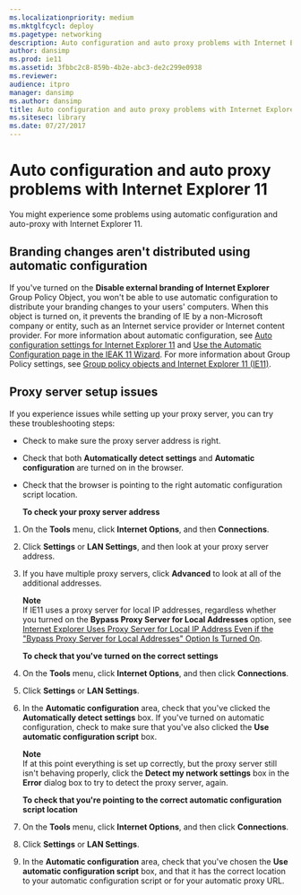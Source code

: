 ```yaml
---
ms.localizationpriority: medium
ms.mktglfcycl: deploy
ms.pagetype: networking
description: Auto configuration and auto proxy problems with Internet Explorer 11
author: dansimp
ms.prod: ie11
ms.assetid: 3fbbc2c8-859b-4b2e-abc3-de2c299e0938
ms.reviewer: 
audience: itpromanager: dansimp
ms.author: dansimp
title: Auto configuration and auto proxy problems with Internet Explorer 11 (Internet Explorer 11 for IT Pros)
ms.sitesec: library
ms.date: 07/27/2017
---
```



# Auto configuration and auto proxy problems with Internet Explorer 11
You might experience some problems using automatic configuration and auto-proxy with Internet Explorer 11.

## Branding changes aren't distributed using automatic configuration
If you've turned on the **Disable external branding of Internet Explorer** Group Policy Object, you won't be able to use automatic configuration to distribute your branding changes to your users' computers. When this object is turned on, it prevents the branding of IE by a non-Microsoft company or entity, such as an Internet service provider or Internet content provider. For more information about automatic configuration, see [Auto configuration settings for Internet Explorer 11](auto-configuration-settings-for-ie11.md) and [Use the Automatic Configuration page in the IEAK 11 Wizard](../ie11-ieak/auto-config-ieak11-wizard.md). For more information about Group Policy settings, see [Group policy objects and Internet Explorer 11 (IE11)](group-policy-objects-and-ie11.md).

## Proxy server setup issues
If you experience issues while setting up your proxy server, you can try these troubleshooting steps:

- Check to make sure the proxy server address is right.

- Check that both **Automatically detect settings** and **Automatic configuration** are turned on in the browser.

- Check that the browser is pointing to the right automatic configuration script location.

  **To check your proxy server address**

1. On the **Tools** menu, click **Internet Options**, and then **Connections**.

2. Click **Settings** or **LAN Settings**, and then look at your proxy server address.

3. If you have multiple proxy servers, click **Advanced** to look at all of the additional addresses.<p>**Note**<br>If IE11 uses a proxy server for local IP addresses, regardless whether you turned on the **Bypass Proxy Server for Local Addresses** option, see [Internet Explorer Uses Proxy Server for Local IP Address Even if the "Bypass Proxy Server for Local Addresses" Option Is Turned On](https://go.microsoft.com/fwlink/p/?LinkId=85652).

   **To check that you've turned on the correct settings**

4. On the **Tools** menu, click **Internet Options**, and then click **Connections**.

5. Click **Settings** or **LAN Settings**.

6. In the **Automatic configuration** area, check that you've clicked the **Automatically detect settings** box. If you've turned on automatic configuration, check to make sure that you've also clicked the **Use automatic configuration script** box.<p>**Note**<br>If at this point everything is set up correctly, but the proxy server still isn't behaving properly, click the **Detect my network settings** box in the **Error** dialog box to try to detect the proxy server, again.

   **To check that you're pointing to the correct automatic configuration script location**

7. On the **Tools** menu, click **Internet Options**, and then click **Connections**.

8. Click **Settings** or **LAN Settings**.

9. In the **Automatic configuration** area, check that you've chosen the **Use automatic configuration script** box, and that it has the correct location to your automatic configuration script or for your automatic proxy URL.

 

 



